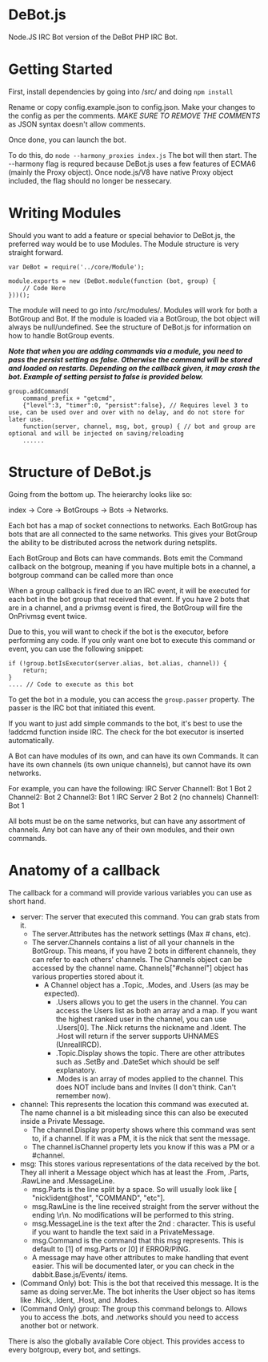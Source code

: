DeBot.js
========

Node.JS IRC Bot version of the DeBot PHP IRC Bot.

Getting Started
================
First, install dependencies by going into /src/ and doing `npm install`

Rename or copy config.example.json to config.json. Make your changes to the config as per the comments. _MAKE SURE TO REMOVE THE COMMENTS_ as JSON syntax doesn't allow comments.

Once done, you can launch the bot.

To do this, do `node --harmony_proxies index.js` The bot will then start. The --harmony flag is requred because DeBot.js uses a few features of ECMA6 (mainly the Proxy object). Once node.js/V8 have native Proxy object included, the flag should no longer be nessecary.


Writing Modules
===============
Should you want to add a feature or special behavior to DeBot.js, the preferred way would be to use Modules. The Module structure is very straight forward. 

```
var DeBot = require('../core/Module');

module.exports = new (DeBot.module(function (bot, group) {
	// Code Here
}))();

```

The module will need to go into /src/modules/. Modules will work for both a BotGroup and Bot. If the module is loaded via a BotGroup, the bot object will always be null/undefined. See the structure of DeBot.js for information on how to handle BotGroup events.



***Note that when you are adding commands via a module, you need to pass the persist setting as false. Otherwise the command will be stored and loaded on restarts. Depending on the callback given, it may crash the bot. Example of setting persist to false is provided below.***

```
group.addCommand(
	command_prefix + "getcmd", 
	{"level":3, "timer":0, "persist":false}, // Requires level 3 to use, can be used over and over with no delay, and do not store for later use.
	function(server, channel, msg, bot, group) { // bot and group are optional and will be injected on saving/reloading
	......
```


Structure of DeBot.js
============================
Going from the bottom up. The heierarchy looks like so:

index -> Core -> BotGroups -> Bots -> Networks.

Each bot has a map of socket connections to networks. Each BotGroup has bots that are all connected to the same networks. This gives your BotGroup the ability to be distributed across the network during netsplits.

Each BotGroup and Bots can have commands. Bots emit the Command callback on the botgroup, meaning if you have multiple bots in a channel, a botgroup command can be called more than once

When a group callback is fired due to an IRC event, it will be executed for each bot in the bot group that received that event. If you have 2 bots that are in a channel, and a privmsg event is fired, the BotGroup will fire the OnPrivmsg event twice.

Due to this, you will want to check if the bot is the executor, before performing any code. If you only want one bot to execute this command or event, you can use the following snippet:


```
if (!group.botIsExecutor(server.alias, bot.alias, channel)) {
	return;
}
.... // Code to execute as this bot

```

To get the bot in a module, you can access the ``` group.passer ``` property. The passer is the IRC bot that initiated this event.

If you want to just add simple commands to the bot, it's best to use the !addcmd function inside IRC. The check for the bot executor is inserted automatically. 


A Bot can have modules of its own, and can have its own Commands. It can have its own channels (its own unique channels), but cannot have its own networks. 

For example, you can have the following:
IRC Server
	Channel1: 
		Bot 1
		Bot 2
	Channel2:
		Bot 2
	Channel3:
		Bot 1
IRC Server 2
	Bot 2 (no channels)
	Channel1:
		Bot 1

All bots must be on the same networks, but can have any assortment of channels. 
Any bot can have any of their own modules, and their own commands. 
 

Anatomy of a callback
=============================
The callback for a command will provide various variables you can use as short hand.

* server: The server that executed this command. You can grab stats from it. 
	* The server.Attributes has the network settings (Max # chans, etc).
	* The server.Channels contains a list of all your channels in the BotGroup. This means, if you have 2 bots in different channels, they can refer to each others' channels. The Channels object can be accessed by the channel name. Channels["#channel"] object has various properties stored about it.
		* A Channel object has a .Topic, .Modes, and .Users (as may be expected). 
			* .Users allows you to get the users in the channel. You can access the Users list as both an array and a map. If you want the highest ranked user in the channel, you can use .Users[0]. The .Nick returns the nickname and .Ident. The .Host will return if the server supports UHNAMES (UnrealIRCD). 
			* .Topic.Display shows the topic. There are other attributes such as .SetBy and .DateSet which should be self explanatory. 
			* .Modes is an array of modes applied to the channel. This does NOT include bans and Invites (I don't think. Can't remember now).
* channel: This represents the location this command was executed at. The name channel is a bit misleading since this can also be executed inside a Private Message.
	* The channel.Display property shows where this command was sent to, if a channel. If it was a PM, it is the nick that sent the message. 
	* The channel.isChannel property lets you know if this was a PM or a #channel. 
* msg: This stores various representations of the data received by the bot. They all inherit a Message object which has at least the .From, .Parts, .RawLine and .MessageLine. 
	* msg.Parts is the line split by a space. So will usually look like [ "nick!ident@host", "COMMAND", "etc"].
	* msg.RawLine is the line received straight from the server without the ending \r\n. No modifications will be performed to this string.
	* msg.MessageLine is the text after the 2nd : character. This is useful if you want to handle the text said in a PrivateMessage. 
	* msg.Command is the command that this msg represents. This is default to [1] of msg.Parts or [0] if ERROR/PING.
	* A message may have other attributes to make handling that event easier. This will be documented later, or you can check in the dabbit.Base.js/Events/ items.
* (Command Only) bot: This is the bot that received this message. It is the same as doing server.Me. The bot inherits the User object so has items like .Nick, .Ident, .Host, and .Modes.
* (Command Only) group: The group this command belongs to. Allows you to access the .bots, and .networks should you need to access another bot or network.

There is also the globally available Core object. This provides access to every botgroup, every bot, and settings. 

